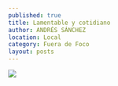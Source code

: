 ```yaml
---
published: true
title: Lamentable y cotidiano
author: ANDRÉS SÁNCHEZ
location: Local
category: Fuera de Foco
layout: posts
---
```


![](http://i.imgur.com/PcWgkV9m.jpg)
